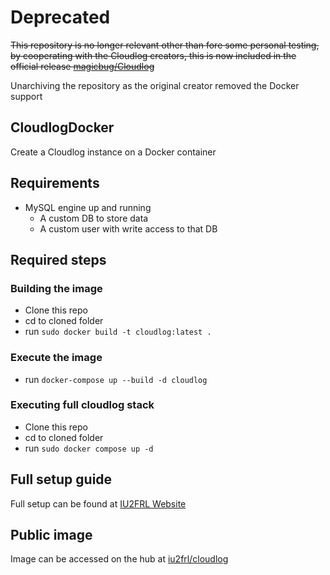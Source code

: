 # Deprecated

~~This repository is no longer relevant other than fore some personal testing, by cooperating with the Cloudlog creators, this is now included in the official release [magicbug/Cloudlog](https://github.com/magicbug/Cloudlog)~~

Unarchiving the repository as the original creator removed the Docker support

## CloudlogDocker
Create a Cloudlog instance on a Docker container

## Requirements
- MySQL engine up and running
  - A custom DB to store data
  - A custom user with write access to that DB

## Required steps

### Building the image
- Clone this repo
- cd to cloned folder
- run `sudo docker build -t cloudlog:latest .`

### Execute the image
- run `docker-compose up --build -d cloudlog`

### Executing full cloudlog stack
- Clone this repo
- cd to cloned folder
- run `sudo docker compose up -d`

## Full setup guide
Full setup can be found at [IU2FRL Website](https://www.iu2frl.it/cloudlog-su-docker-container/)

## Public image
Image can be accessed on the hub at [iu2frl/cloudlog](https://hub.docker.com/repository/docker/iu2frl/cloudlog/general)
